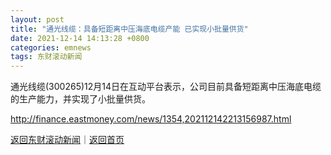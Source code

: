 ```yaml
---
layout: post
title: "通光线缆：具备短距离中压海底电缆产能 已实现小批量供货"
date: 2021-12-14 14:13:28 +0800
categories: emnews
tags: 东财滚动新闻
---
```


通光线缆(300265)12月14日在互动平台表示，公司目前具备短距离中压海底电缆的生产能力，并实现了小批量供货。

<http://finance.eastmoney.com/news/1354,202112142213156987.html>

[返回东财滚动新闻](//finews.withounder.com/emnews/)｜[返回首页](//finews.withounder.com/)